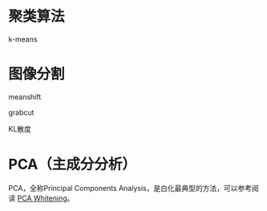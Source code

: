 # 聚类算法

k-means

# 图像分割

meanshift

grabcut

KL散度

# PCA（主成分分析）

PCA，全称Principal Components Analysis，是白化最典型的方法，可以参考阅读
[PCA
Whitening](http://ufldl.stanford.edu/tutorial/unsupervised/PCAWhitening/)。
